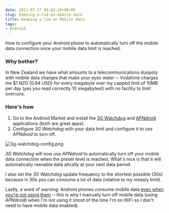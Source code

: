 ```yaml
---
date: 2011-07-17 04:03:18+00:00
slug: keeping-a-lid-on-mobile-data
title: Keeping a lid on Mobile data
tags:
- Android
---
```


How to configure your Android phone to automatically turn off the mobile data connection once your mobile data limit is reached.

<!--more-->




### Why bother?

In New Zealand we have what amounts to a telecommunications duopoly with mobile data charges that make your eyes water -- Vodafone charges me $1 NZD (0.84 USD) for every megabyte over my capped limit of 10MB per day (yes you read correctly 10 megabytes!) with no facility to limit overruns.



### Here's how

  1. Go to the Android Market and install the [3G Watchdog](https://market.android.com/details?id=net.rgruet.android.g3watchdog&hl=en) and [APNdroid](https://market.android.com/details?id=com.google.code.apndroid&hl=en) applications (both are great apps). 
  2. Configure _3G Watchdog_ with your data limit and configure it to use _APNdroid_ to turn off. 

![3g-watchdog-config.png](/images/3g-watchdog-config.png)

_3G Watchdog_ will now use _APNdroid_ to automatically turn off your mobile data connection when the preset level is reached, What's nice is that it will automatically reenable data atically at your next data period.

I also set the _3G Watchdog_ update frequency to the shortest possible (30s) because in 30s you can consume a lot of data (relative to my measly limit).

Lastly, a word of warning: Android phones consume mobile data [even when you're not using them](http://androidforums.com/lg-thrive/330483-why-google-using-my-data.html) -- this is why I manually turn off mobile data (using _APNdroid_) when I'm not using it (most of the time I'm on WiFi so I don't need to have mobile data enabled).
